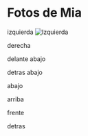 Fotos de Mia
====

izquierda
![Izquierda](izquierda.jpg)

derecha 

delante abajo

detras abajo

abajo

arriba

frente

detras 
